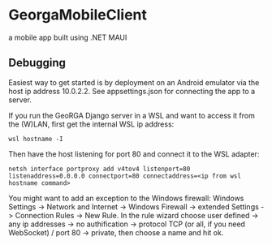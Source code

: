 # GeorgaMobileClient
a mobile app built using .NET MAUI

## Debugging

Easiest way to get started is by deployment on an Android emulator via the host ip address 10.0.2.2. See appsettings.json for connecting the app to a server.

If you run the GeoRGA Django server in a WSL and want to access it from the (W)LAN, first get the internal WSL ip address:

    wsl hostname -I

Then have the host listening for port 80 and connect it to the WSL adapter:

    netsh interface portproxy add v4tov4 listenport=80 listenaddress=0.0.0.0 connectport=80 connectaddress=<ip from wsl hostname command>

You might want to add an exception to the Windows firewall: Windows Settings -> Network and Internet -> Windows Firewall -> extended Settings -> Connection Rules -> New Rule. In the rule wizard choose user defined -> any ip addresses -> no authification -> protocol TCP (or all, if you need WebSocket) / port 80 -> private, then choose a name and hit ok.

